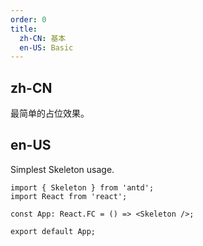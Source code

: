 ```yaml
---
order: 0
title:
  zh-CN: 基本
  en-US: Basic
---
```


## zh-CN

最简单的占位效果。

## en-US

Simplest Skeleton usage.

```tsx
import { Skeleton } from 'antd';
import React from 'react';

const App: React.FC = () => <Skeleton />;

export default App;
```
